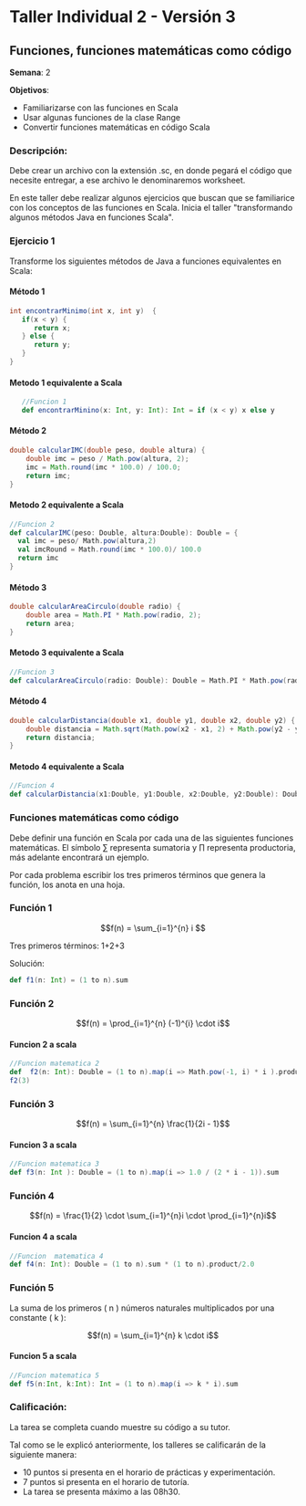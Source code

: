 # Taller Individual 2 - Versión 3
## Funciones, funciones matemáticas como código

**Semana**: 2

**Objetivos**:

- Familiarizarse con las funciones en Scala
- Usar algunas funciones de la clase Range
- Convertir funciones matemáticas en código Scala

### Descripción:

Debe crear un archivo con la extensión .sc, en donde pegará el código que necesite entregar, a ese archivo le denominaremos worksheet.

En este taller debe realizar algunos ejercicios que buscan que se familiarice con los conceptos de las funciones en Scala. Inicia el taller "transformando algunos métodos Java en funciones Scala".

### Ejercicio 1

Transforme los siguientes métodos de Java a funciones equivalentes en Scala:

#### Método 1
```java
int encontrarMinimo(int x, int y)  {
   if(x < y) {
      return x;
   } else {
      return y;
   }
}
```
#### Metodo 1 equivalente a Scala
```scala
   //Funcion 1
   def encontrarMinino(x: Int, y: Int): Int = if (x < y) x else y

```


#### Método 2
```java
double calcularIMC(double peso, double altura) {
	double imc = peso / Math.pow(altura, 2);
	imc = Math.round(imc * 100.0) / 100.0;
	return imc;
}
```
#### Metodo 2 equivalente a Scala
```scala
//Funcion 2
def calcularIMC(peso: Double, altura:Double): Double = {
  val imc = peso/ Math.pow(altura,2)
  val imcRound = Math.round(imc * 100.0)/ 100.0
  return imc
}
```

#### Método 3
```java
double calcularAreaCirculo(double radio) {
	double area = Math.PI * Math.pow(radio, 2);
	return area;
}
```
#### Metodo 3 equivalente a Scala
```scala 
//Funcion 3
def calcularAreaCirculo(radio: Double): Double = Math.PI * Math.pow(radio, 2)
```

#### Método 4
```java
double calcularDistancia(double x1, double y1, double x2, double y2) {
    double distancia = Math.sqrt(Math.pow(x2 - x1, 2) + Math.pow(y2 - y1, 2));
    return distancia;
}
```
#### Metodo 4 equivalente a Scala
```scala
//Funcion 4
def calcularDistancia(x1:Double, y1:Double, x2:Double, y2:Double): Double = Math.sqrt(Math.pow(x2 - x1, 2) + Math.pow(y2 - y1, 2))
```


### Funciones matemáticas como código

Debe definir una función en Scala por cada una de las siguientes funciones matemáticas. El símbolo ∑ representa sumatoria y ∏ representa productoria, más adelante encontrará un ejemplo.

Por cada problema escribir los tres primeros términos que genera la función, los anota en una hoja.

### Función 1

```math
f(n) = \sum_{i=1}^{n} i

```

Tres primeros términos: 1+2+3 

Solución:
```scala
def f1(n: Int) = (1 to n).sum
```

### Función 2

```math
f(n) = \prod_{i=1}^{n} (-1)^{i} \cdot i
```

#### Funcion 2 a scala
```scala
//Funcion matematica 2
def  f2(n: Int): Double = (1 to n).map(i => Math.pow(-1, i) * i ).product
f2(3)
```

### Función 3

```math
f(n) = \sum_{i=1}^{n} \frac{1}{2i - 1}
```
#### Funcion 3 a scala
```scala
//Funcion matematica 3
def f3(n: Int ): Double = (1 to n).map(i => 1.0 / (2 * i - 1)).sum
```
### Función 4

```math
f(n) = \frac{1}{2} \cdot \sum_{i=1}^{n}i \cdot \prod_{i=1}^{n}i
```
#### Funcion 4 a scala
```scala 
//Funcion  matematica 4
def f4(n: Int): Double = (1 to n).sum * (1 to n).product/2.0
```

### Función 5

La suma de los primeros \( n \) números naturales multiplicados por una constante \( k \):

```math
f(n) = \sum_{i=1}^{n} k \cdot i
```
#### Funcion 5 a scala

```scala 
//Funcion matematica 5
def f5(n:Int, k:Int): Int = (1 to n).map(i => k * i).sum
```
### Calificación:

La tarea se completa cuando muestre su código a su tutor.

Tal como se le explicó anteriormente, los talleres se calificarán de la siguiente manera:

- 10 puntos si presenta en el horario de prácticas y experimentación.
- 7 puntos si presenta en el horario de tutoría.
- La tarea se presenta máximo a las 08h30.
